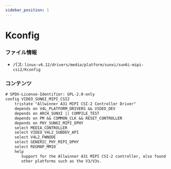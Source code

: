 ```yaml
---
sidebar_position: 1
---
```

# Kconfig

### ファイル情報

- パス: `linux-v6.12/drivers/media/platform/sunxi/sun6i-mipi-csi2/Kconfig`

### コンテンツ

```txt
# SPDX-License-Identifier: GPL-2.0-only
config VIDEO_SUN6I_MIPI_CSI2
	tristate "Allwinner A31 MIPI CSI-2 Controller Driver"
	depends on V4L_PLATFORM_DRIVERS && VIDEO_DEV
	depends on ARCH_SUNXI || COMPILE_TEST
	depends on PM && COMMON_CLK && RESET_CONTROLLER
	depends on PHY_SUN6I_MIPI_DPHY
	select MEDIA_CONTROLLER
	select VIDEO_V4L2_SUBDEV_API
	select V4L2_FWNODE
	select GENERIC_PHY_MIPI_DPHY
	select REGMAP_MMIO
	help
	   Support for the Allwinner A31 MIPI CSI-2 controller, also found on
	   other platforms such as the V3/V3s.

```
